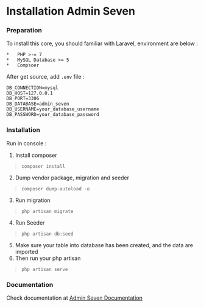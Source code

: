 # Installation Admin Seven


### Preparation
To install this core, you should familiar with Laravel, environment are below :
```
*   PHP >-= 7
*   MySQL Database >= 5
*   Compsoer
```

After get source, add `.env` file  :
```
DB_CONNECTION=mysql
DB_HOST=127.0.0.1
DB_PORT=3306
DB_DATABASE=admin_seven
DB_USERNAME=your_database_username
DB_PASSWORD=your_database_password
```



### Installation

Run in console :

1. Install composer
>  `composer install`

2. Dump vendor package, migration and seeder
> `composer dump-autoload -o`

3. Run migration
> `php artisan migrate`

4. Run Seeder
> `php artisan db:seed`

5. Make sure your table into database has been created, and the data are imported
6. Then run your php artisan 
> `php artisan serve`

### Documentation

Check documentation at [Admin Seven Documentation]('http://admin-seven.monsterzgroup.com/')

